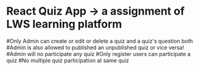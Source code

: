 # React Quiz App -> a assignment of LWS learning platform

#Only Admin can  create or edit or delete a quiz and a quiz's question both
#Admin is also allowed to published an unpublished quiz or vice versa!
#Admin will no participate any quiz
#Only register users can participate a quiz
#No multiple quiz participation at same quiz
